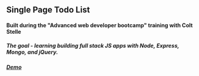 ## Single Page Todo List
#### Built during the "Advanced web developer bootcamp" training with Colt Stelle
##### The goal - learning building full stack JS apps with Node, Express, Mongo, and jQuery.
##### [Demo](https://todo-list2.herokuapp.com/)



